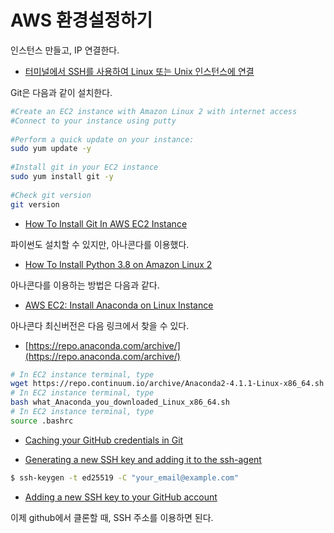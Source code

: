 # AWS 환경설정하기

인스턴스 만들고, IP 연결한다.

* [터미널에서 SSH를 사용하여 Linux 또는 Unix 인스턴스에 연결](https://lightsail.aws.amazon.com/ls/docs/ko_kr/articles/amazon-lightsail-ssh-using-terminal)

Git은 다음과 같이 설치한다.

```bash
#Create an EC2 instance with Amazon Linux 2 with internet access
#Connect to your instance using putty
 
#Perform a quick update on your instance:
sudo yum update -y
 
#Install git in your EC2 instance
sudo yum install git -y
 
#Check git version
git version
```

* [How To Install Git In AWS EC2 Instance](https://cloudaffaire.com/how-to-install-git-in-aws-ec2-instance/)

파이썬도 설치할 수 있지만, 아나콘다를 이용했다.

* [How To Install Python 3.8 on Amazon Linux 2](https://techviewleo.com/how-to-install-python-on-amazon-linux/)

아나콘다를 이용하는 방법은 다음과 같다.

* [AWS EC2: Install Anaconda on Linux Instance](https://medium.com/@GalarnykMichael/aws-ec2-part-3-installing-anaconda-on-ec2-linux-ubuntu-dbef0835818a)

아나콘다 최신버전은 다음 링크에서 찾을 수 있다.

* [https://repo.anaconda.com/archive/](https://repo.anaconda.com/archive/)

```bash
# In EC2 instance terminal, type
wget https://repo.continuum.io/archive/Anaconda2-4.1.1-Linux-x86_64.sh
# In EC2 instance terminal, type
bash what_Anaconda_you_downloaded_Linux_x86_64.sh
# In EC2 instance terminal, type
source .bashrc
```

* [Caching your GitHub credentials in Git](https://docs.github.com/en/get-started/getting-started-with-git/caching-your-github-credentials-in-git)

* [Generating a new SSH key and adding it to the ssh-agent](https://docs.github.com/en/authentication/connecting-to-github-with-ssh/generating-a-new-ssh-key-and-adding-it-to-the-ssh-agent)

```bash
$ ssh-keygen -t ed25519 -C "your_email@example.com"
```

* [Adding a new SSH key to your GitHub account](https://docs.github.com/en/authentication/connecting-to-github-with-ssh/adding-a-new-ssh-key-to-your-github-account)

이제 github에서 클론할 때, SSH 주소를 이용하면 된다.
